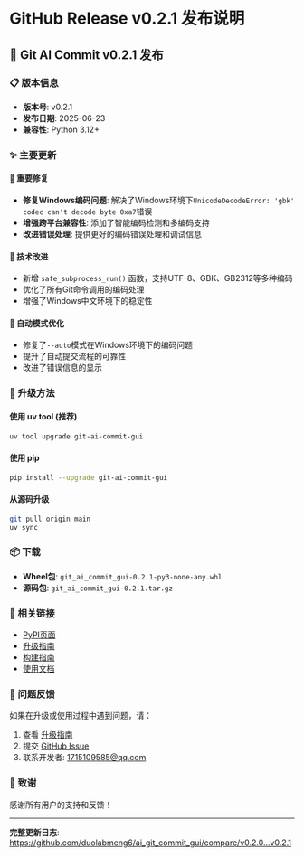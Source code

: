 # GitHub Release v0.2.1 发布说明

## 🎉 Git AI Commit v0.2.1 发布

### 📋 版本信息
- **版本号**: v0.2.1
- **发布日期**: 2025-06-23
- **兼容性**: Python 3.12+

### ✨ 主要更新

#### 🐛 重要修复
- **修复Windows编码问题**: 解决了Windows环境下`UnicodeDecodeError: 'gbk' codec can't decode byte 0xa7`错误
- **增强跨平台兼容性**: 添加了智能编码检测和多编码支持
- **改进错误处理**: 提供更好的编码错误处理和调试信息

#### 🔧 技术改进
- 新增 `safe_subprocess_run()` 函数，支持UTF-8、GBK、GB2312等多种编码
- 优化了所有Git命令调用的编码处理
- 增强了Windows中文环境下的稳定性

#### 🚀 自动模式优化
- 修复了`--auto`模式在Windows环境下的编码问题
- 提升了自动提交流程的可靠性
- 改进了错误信息的显示

### 🚀 升级方法

#### 使用 uv tool (推荐)
```bash
uv tool upgrade git-ai-commit-gui
```

#### 使用 pip
```bash
pip install --upgrade git-ai-commit-gui
```

#### 从源码升级
```bash
git pull origin main
uv sync
```

### 📦 下载

- **Wheel包**: `git_ai_commit_gui-0.2.1-py3-none-any.whl`
- **源码包**: `git_ai_commit_gui-0.2.1.tar.gz`

### 🔗 相关链接

- [PyPI页面](https://pypi.org/project/git-ai-commit-gui/)
- [升级指南](UPGRADE_GUIDE.md)
- [构建指南](BUILD_GUIDE.md)
- [使用文档](README.md)

### 🐛 问题反馈

如果在升级或使用过程中遇到问题，请：
1. 查看 [升级指南](UPGRADE_GUIDE.md)
2. 提交 [GitHub Issue](https://github.com/duolabmeng6/ai_git_commit_gui/issues)
3. 联系开发者: 1715109585@qq.com

### 🙏 致谢

感谢所有用户的支持和反馈！

---

**完整更新日志**: https://github.com/duolabmeng6/ai_git_commit_gui/compare/v0.2.0...v0.2.1
